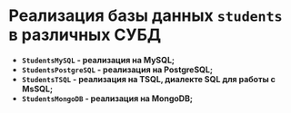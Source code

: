 # Реализация базы данных `students` в различных СУБД

- **`StudentsMySQL` - реализация на MySQL;**
- **`StudentsPostgreSQL` - реализация на PostgreSQL;**
- **`StudentsTSQL` - реализация на TSQL, диалекте SQL для работы с MsSQL;**
- **`StudentsMongoDB` - реализация на MongoDB;**
